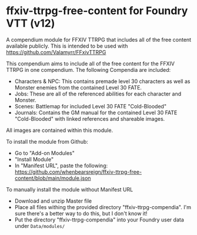 # ffxiv-ttrpg-free-content for Foundry VTT (v12)
A compendium module for FFXIV TTRPG that includes all of the free content available publicly. This is intended to be used with https://github.com/Valamyrr/FFxivTTRPG

This compendium aims to include all of the free content for the FFXIV TTRPG in one compendium. The following Compendia are included:

- Characters & NPC: This contains premade level 30 characters as well as Monster enemies from the contained Level 30 FATE.
- Jobs: These are all of the referenced abilities for each character and Monster.
- Scenes: Battlemap for included Level 30 FATE "Cold-Blooded"
- Journals: Contains the GM manual for the contained Level 30 FATE "Cold-Blooded" with linked references and shareable images.

All images are contained within this module.

To install the module from Github:

  - Go to "Add-on Modules"
  - "Install Module"
  - In "Manifest URL", paste the following: https://github.com/whenbearsreign/ffxiv-ttrpg-free-content/blob/main/module.json

To manually install the module without Manifest URL

  - Download and unzip Master file
  - Place all files withing the provided directory "ffxiv-ttrpg-compendia". I'm sure there's a better way to do this, but I don't know it!
  - Put the directory "ffxiv-ttrpg-compendia" into your Foundry user data under `Data/modules/`
